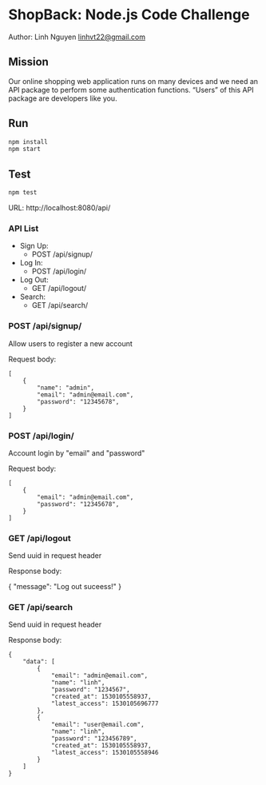 # ShopBack: Node.js Code Challenge

Author: Linh Nguyen <linhvt22@gmail.com>

## Mission
Our online shopping web application runs on many devices and we need an API package to perform some authentication functions. “Users” of this API package are developers like you.

Run
-----------------------

```sh
npm install
npm start
```

Test
-----------------------
```sh
npm test
```

URL: http://localhost:8080/api/

### API List
* Sign Up:
    * POST /api/signup/
* Log In:
    * POST /api/login/
* Log Out:
    * GET /api/logout/      
* Search:
    * GET /api/search/    
    
    
### POST /api/signup/

Allow users to register a new account

Request body:

    [
        {
            "name": "admin",
            "email": "admin@email.com",
            "password": "12345678",
        }
    ]
    
### POST /api/login/

Account login by "email" and "password"

Request body:

    [
        {
            "email": "admin@email.com",
            "password": "12345678",
        }
    ]    


### GET /api/logout

Send uuid in request header

Response body:

{
    "message": "Log out suceess!"
}

### GET /api/search

Send uuid in request header

Response body:

```
{
    "data": [
        {
            "email": "admin@email.com",
            "name": "linh",
            "password": "1234567",
            "created_at": 1530105558937,
            "latest_access": 1530105696777
        },
        {
            "email": "user@email.com",
            "name": "linh",
            "password": "123456789",
            "created_at": 1530105558937,
            "latest_access": 1530105558946
        }
    ]
}
```


